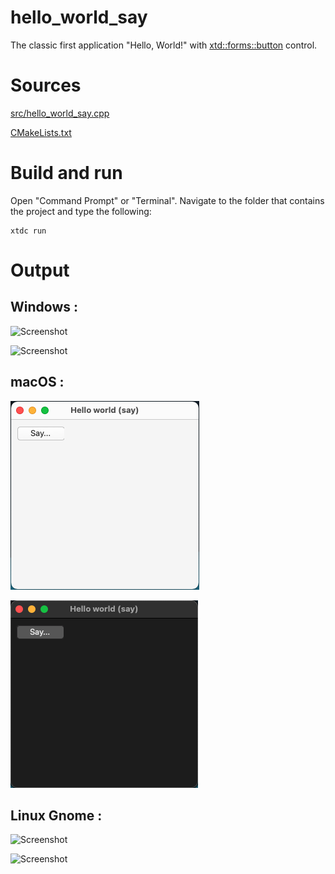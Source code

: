 # hello_world_say

The classic first application "Hello, World!" with [xtd::forms::button](../../../src/xtd_forms/include/xtd/forms/button.hpp) control.

# Sources

[src/hello_world_say.cpp](src/hello_world_say.cpp)

[CMakeLists.txt](CMakeLists.txt)

# Build and run

Open "Command Prompt" or "Terminal". Navigate to the folder that contains the project and type the following:

```shell
xtdc run
```

# Output

## Windows :

![Screenshot](../../../docs/pictures/examples/hello_world_say_w.png)

![Screenshot](../../../docs/pictures/examples/hello_world_say_wd.png)

## macOS :

![Screenshot](../../../docs/pictures/examples/hello_world_say_m.png)

![Screenshot](../../../docs/pictures/examples/hello_world_say_md.png)

## Linux Gnome :

![Screenshot](../../../docs/pictures/examples/hello_world_say_g.png)

![Screenshot](../../../docs/pictures/examples/hello_world_say_gd.png)

